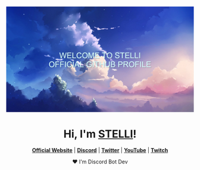 <p align="center">
  <a href="https://stelli.netlify.app/"><img src="banner.png" alt="Banner.png"></a>
</p>

<h1 align="center">Hi, I'm <a href="https://github.com/StelliDev">STELLI</a>!</h1>

<p align="center">
  <strong><a href="https://stelli.netlify.app/">Official Website</a></strong> |
  <strong><a href="https://discord.gg/nYXzaUS">Discord</a></strong> |
  <strong><a href="https://twitter.com/stellidev">Twitter</a></strong> |
  <strong><a href="https://www.youtube.com/channel/UCMDG3f8kmRtuTCu8kSIh6OQ">YouTube</a></strong> |
  <strong><a href="https://www.twitch.tv/stellidev">Twitch</a></strong>
</p>
<p align="center">❤ I'm Discord Bot Dev</p>
